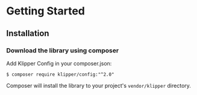 Getting Started
===============

## Installation

### Download the library using composer

Add Klipper Config in your composer.json:

```
$ composer require klipper/config:"^2.0"
```

Composer will install the library to your project's `vendor/klipper` directory.
